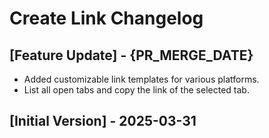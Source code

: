 # Create Link Changelog

## [Feature Update] - {PR_MERGE_DATE}

- Added customizable link templates for various platforms.
- List all open tabs and copy the link of the selected tab.

## [Initial Version] - 2025-03-31
